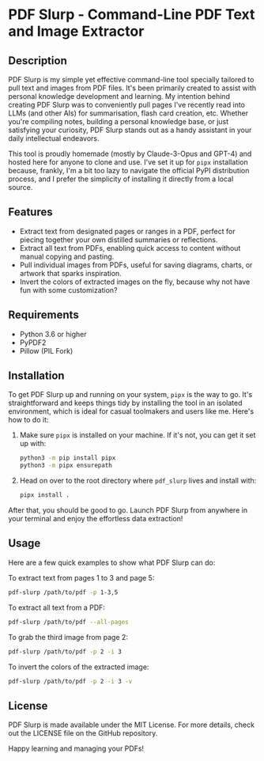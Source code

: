 # PDF Slurp - Command-Line PDF Text and Image Extractor

## Description

PDF Slurp is my simple yet effective command-line tool specially tailored to pull text and images from PDF files. It's been primarily created to assist with personal knowledge development and learning. My intention behind creating PDF Slurp was to conveniently pull pages I've recently read into LLMs (and other AIs) for summarisation, flash card creation, etc. Whether you're compiling notes, building a personal knowledge base, or just satisfying your curiosity, PDF Slurp stands out as a handy assistant in your daily intellectual endeavors.

This tool is proudly homemade (mostly by Claude-3-Opus and GPT-4) and hosted here for anyone to clone and use. I've set it up for `pipx` installation because, frankly, I'm a bit too lazy to navigate the official PyPI distribution process, and I prefer the simplicity of installing it directly from a local source.

## Features

- Extract text from designated pages or ranges in a PDF, perfect for piecing together your own distilled summaries or reflections.
- Extract all text from PDFs, enabling quick access to content without manual copying and pasting.
- Pull individual images from PDFs, useful for saving diagrams, charts, or artwork that sparks inspiration.
- Invert the colors of extracted images on the fly, because why not have fun with some customization?

## Requirements

- Python 3.6 or higher
- PyPDF2
- Pillow (PIL Fork)

## Installation

To get PDF Slurp up and running on your system, `pipx` is the way to go. It's straightforward and keeps things tidy by installing the tool in an isolated environment, which is ideal for casual toolmakers and users like me. Here's how to do it:

1. Make sure `pipx` is installed on your machine. If it's not, you can get it set up with:
   ```sh
   python3 -m pip install pipx
   python3 -m pipx ensurepath
   ```

2. Head on over to the root directory where `pdf_slurp` lives and install with:
   ```sh
   pipx install .
   ```

After that, you should be good to go. Launch PDF Slurp from anywhere in your terminal and enjoy the effortless data extraction!

## Usage

Here are a few quick examples to show what PDF Slurp can do:

To extract text from pages 1 to 3 and page 5:
```sh
pdf-slurp /path/to/pdf -p 1-3,5
```

To extract all text from a PDF:
```sh
pdf-slurp /path/to/pdf --all-pages
```

To grab the third image from page 2:
```sh
pdf-slurp /path/to/pdf -p 2 -i 3
```

To invert the colors of the extracted image:
```sh
pdf-slurp /path/to/pdf -p 2 -i 3 -v
```

## License

PDF Slurp is made available under the MIT License. For more details, check out the LICENSE file on the GitHub repository.

Happy learning and managing your PDFs!
